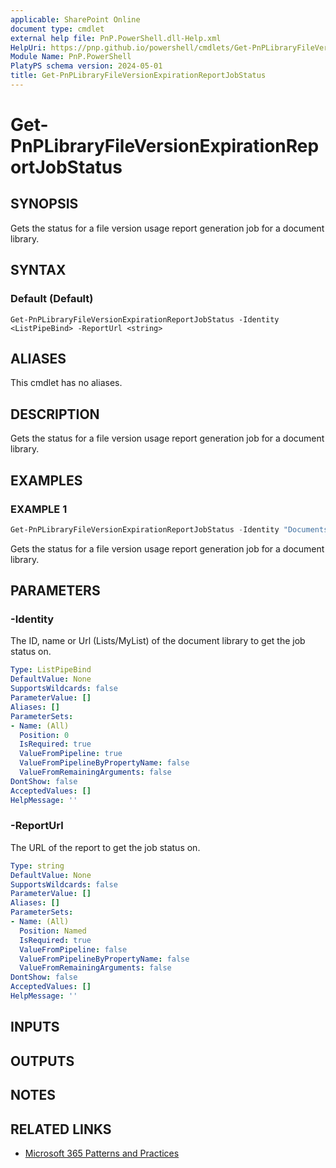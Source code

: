 ```yaml
---
applicable: SharePoint Online
document type: cmdlet
external help file: PnP.PowerShell.dll-Help.xml
HelpUri: https://pnp.github.io/powershell/cmdlets/Get-PnPLibraryFileVersionExpirationReportJobStatus.html
Module Name: PnP.PowerShell
PlatyPS schema version: 2024-05-01
title: Get-PnPLibraryFileVersionExpirationReportJobStatus
---
```


# Get-PnPLibraryFileVersionExpirationReportJobStatus

## SYNOPSIS

Gets the status for a file version usage report generation job for a document library.

## SYNTAX

### Default (Default)

```
Get-PnPLibraryFileVersionExpirationReportJobStatus -Identity <ListPipeBind> -ReportUrl <string>
```

## ALIASES

This cmdlet has no aliases.

## DESCRIPTION

Gets the status for a file version usage report generation job for a document library.

## EXAMPLES

### EXAMPLE 1

```powershell
Get-PnPLibraryFileVersionExpirationReportJobStatus -Identity "Documents" -ReportUrl "https://contoso.sharepoint.com/sites/reports/MyReports/VersionReport.csv"
```

Gets the status for a file version usage report generation job for a document library.

## PARAMETERS

### -Identity

The ID, name or Url (Lists/MyList) of the document library to get the job status on.

```yaml
Type: ListPipeBind
DefaultValue: None
SupportsWildcards: false
ParameterValue: []
Aliases: []
ParameterSets:
- Name: (All)
  Position: 0
  IsRequired: true
  ValueFromPipeline: true
  ValueFromPipelineByPropertyName: false
  ValueFromRemainingArguments: false
DontShow: false
AcceptedValues: []
HelpMessage: ''
```

### -ReportUrl

The URL of the report to get the job status on.

```yaml
Type: string
DefaultValue: None
SupportsWildcards: false
ParameterValue: []
Aliases: []
ParameterSets:
- Name: (All)
  Position: Named
  IsRequired: true
  ValueFromPipeline: false
  ValueFromPipelineByPropertyName: false
  ValueFromRemainingArguments: false
DontShow: false
AcceptedValues: []
HelpMessage: ''
```

## INPUTS

## OUTPUTS

## NOTES

## RELATED LINKS

- [Microsoft 365 Patterns and Practices](https://aka.ms/m365pnp)
